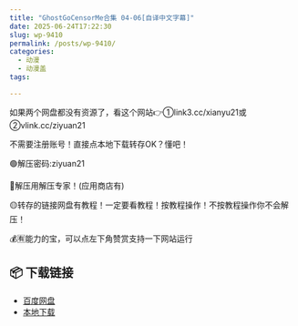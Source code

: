 ```yaml
---
title: "GhostGoCensorMe合集 04-06[自译中文字幕]"
date: 2025-06-24T17:22:30
slug: wp-9410
permalink: /posts/wp-9410/
categories:
  - 动漫
  - 动漫盖
tags:

---
```


如果两个网盘都没有资源了，看这个网站👉①link3.cc/xianyu21或②vlink.cc/ziyuan21

不需要注册账号！直接点本地下载转存OK？懂吧！

🟢解压密码:ziyuan21

🔵解压用解压专家！(应用商店有)

🟡转存的链接网盘有教程！一定要看教程！按教程操作！不按教程操作你不会解压！

💰🈶能力的宝，可以点左下角赞赏支持一下网站运行

## 📦 下载链接
- [百度网盘](https://blziyuan21.com/pay-download/9410?key=d4f9eb6f41&down_id=0)
- [本地下载](https://blziyuan21.com/pay-download/9410?key=d4f9eb6f41&down_id=1)

